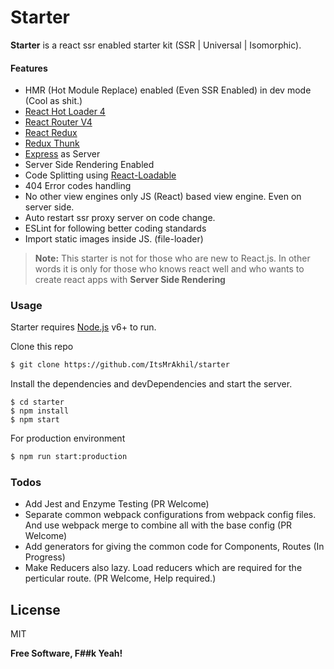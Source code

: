 # Starter
**Starter** is a react ssr enabled starter kit (SSR | Universal | Isomorphic).

#### Features
  - HMR (Hot Module Replace) enabled (Even SSR Enabled) in dev mode (Cool as shit.)
  - [React Hot Loader 4](https://github.com/gaearon/react-hot-loader/tree/next)
  - [React Router V4](https://reacttraining.com/react-router/web/guides/philosophy)
  - [React Redux](https://github.com/reactjs/react-redux)
  - [Redux Thunk](https://github.com/gaearon/redux-thunk)
  - [Express](http://expressjs.com/) as Server
  - Server Side Rendering Enabled
  - Code Splitting using [React-Loadable](https://github.com/thejameskyle/react-loadable)
  - 404 Error codes handling
  - No other view engines only JS (React) based view engine. Even on server side.
  - Auto restart ssr proxy server on code change.
  - ESLint for following better coding standards
  - Import static images inside JS. (file-loader)


> **Note:** This starter is not for those who are new to React.js. In other words it is only for those who knows react well and who wants to create react apps with **Server Side Rendering**

### Usage

Starter requires [Node.js](https://nodejs.org/) v6+ to run.

Clone this repo
```sh
$ git clone https://github.com/ItsMrAkhil/starter
```
Install the dependencies and devDependencies and start the server.

```
$ cd starter
$ npm install
$ npm start
```

For production environment

```sh
$ npm run start:production
```

### Todos

 - Add Jest and Enzyme Testing (PR Welcome)
 - Separate common webpack configurations from webpack config files. And use webpack merge to combine all with the base config (PR Welcome)
 - Add generators for giving the common code for Components, Routes (In Progress)
 - Make Reducers also lazy. Load reducers which are required for the perticular route. (PR Welcome, Help required.)

License
----
MIT

**Free Software, F##k Yeah!**
